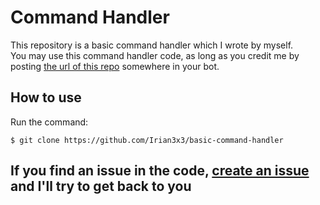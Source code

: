 # Command Handler
This repository is a basic command handler which I wrote by myself.  
You may use this command handler code, as long as you credit me by posting [the url of this repo](../../) somewhere in your bot.

## How to use
Run the command:
```
$ git clone https://github.com/Irian3x3/basic-command-handler
```

## If you find an issue in the code, [create an issue](../../issues/new) and I'll try to get back to you
